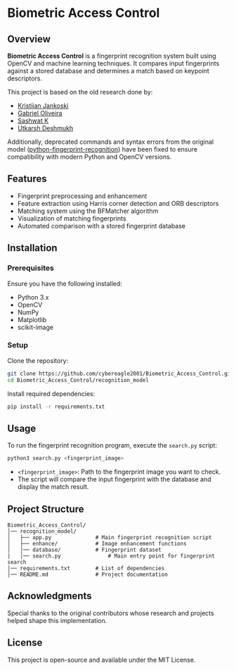 # Biometric Access Control

## Overview
**Biometric Access Control** is a fingerprint recognition system built using OpenCV and machine learning techniques. It compares input fingerprints against a stored database and determines a match based on keypoint descriptors.

This project is based on the old research done by:
- [Kristijan Jankoski](https://github.com/kjanko)
- [Gabriel Oliveira](https://github.com/ogabriel)
- [Sashwat K](https://github.com/sashuu69)
- [Utkarsh Deshmukh](https://github.com/Utkarsh-Deshmukh)

Additionally, deprecated commands and syntax errors from the original model ([python-fingerprint-recognition](https://github.com/kjanko/python-fingerprint-recognition)) have been fixed to ensure compatibility with modern Python and OpenCV versions.

## Features
- Fingerprint preprocessing and enhancement
- Feature extraction using Harris corner detection and ORB descriptors
- Matching system using the BFMatcher algorithm
- Visualization of matching fingerprints
- Automated comparison with a stored fingerprint database

## Installation
### Prerequisites
Ensure you have the following installed:
- Python 3.x
- OpenCV
- NumPy
- Matplotlib
- scikit-image

### Setup
Clone the repository:
```bash
git clone https://github.com/cybereagle2001/Biometric_Access_Control.git
cd Biometric_Access_Control/recognition_model
```

Install required dependencies:
```bash
pip install -r requirements.txt
```

## Usage
To run the fingerprint recognition program, execute the `search.py` script:
```bash
python3 search.py <fingerprint_image>
```
- `<fingerprint_image>`: Path to the fingerprint image you want to check.
- The script will compare the input fingerprint with the database and display the match result.

## Project Structure
```
Biometric_Access_Control/
│── recognition_model/
│   ├── app.py              # Main fingerprint recognition script
│   ├── enhance/            # Image enhancement functions
│   │── database/           # Fingerprint dataset
|   │── search.py               # Main entry point for fingerprint search
│── requirements.txt        # List of dependencies
│── README.md               # Project documentation
```

## Acknowledgments
Special thanks to the original contributors whose research and projects helped shape this implementation.

## License
This project is open-source and available under the MIT License.

